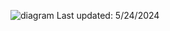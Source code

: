 ![diagram](https://github.com/WilmanL/polyGusser/assets/113932835/0be67b36-216b-4dc5-a72e-3a7b1af280cb)
Last updated: 5/24/2024
